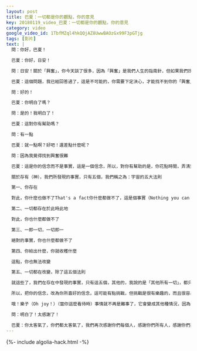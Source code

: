 ```yaml
---
layout: post
title: 巴夏：一切都是你的觀點，你的意見
key: 20180119_video_巴夏：一切都是你的觀點，你的意見
category: video
google_video_id: 1TbfMZql4hkQQjAZ8UwwBAOzGx99F3pGTjg
tags: [影片]
text: |
  問：你好，巴夏！

  巴夏：你好，日安！

  問：日安！關於「興奮」，你今天談了很多，因為「興奮」是我們人生的指南針，但如果我們找不到生命中的「興奮」呢？

  巴夏：這個問題，我已經回答過了，這是不可能的，你需要下定決心，才能找不到你的「興奮」，因為，就像我之前說的，這很簡單，你今天來到這裡，因為這麼做會比做其他事情更讓你興奮，當我們的對話結束後，你可以停下來，盤算一下，然後問自己：我有哪些選擇可選？散散步、讀本書、和朋友吃個午飯、看場電影、寫點東西、畫一幅畫⋯不論你的選擇為何，只要這個選擇比其他選擇多一點點吸引力，多一點點興奮，那你就選這個，並且先做這個，這是你需要做的全部，就這麼簡單，沒什麼好神秘的，這就是為什麼說，做你興奮的事是很簡單的，無需費解，無需多慮，如果你在所有的選擇中，都找不到讓你興奮的事情，那說明你是「全心全意」地忽視讓你興奮的事

  問：好的！

  巴夏：你明白了嗎？

  問：是的！我明白了！

  巴夏：這對你有幫助嗎？

  問：有一點

  巴夏：就一點啊？好吧！還差點什麼呢？

  問：因為我覺得找到興奮很難

  巴夏：這是你的信念而不是事實，這是一個信念，所以，對你有幫助的是，你花點時間，弄清楚為什麼你會認為這個信念是真實的，因為事實上，它不是真實的，這是你可以採取的第一步，來掃清道路，幫助你更容易的認定出你的興奮，就是釋放讓你覺得「做起來很難」的信念系統，因為，沒有一種境況與生俱來就是困難的，沒這回事，只有你的信念，才會讓事情變得「看似困難」，千萬不要認為：從你嘴裡說出來的話，都是事實，那只是你的觀點，只是你的看法

  關於存有（神），我們所發現的事實，只有五個，我們稱之為：宇宙的五大法則

  第一、你存在

  對此，你什麼也做不了That's a fact你什麼都做不了，這是個事實（Nothing you can do about that.Nothing, That's a fact.）

  第二、一切都存在於此時此地

  對此，你也什麼都做不了

  第三、一即一切，一切即一

  絕對的事實，你也什麼都做不了

  第四、你給出什麼，你就收穫什麼

  這點，你也無法改變

  第五、一切都在改變，除了這五個法則

  就這些了，我們在存在中發現的事實，只有這五個，其他的，我說的是「其他所有一切」，都只是一個觀點/意見/看法，所以，當你聽到自己對自己說：啊！這太難了！先停下來（做幾個呼吸），等個一分鐘，（對自己說）「這不是事實，這只是我的觀點，這只是我的信念，我知道，信念是可以改變的」

  所以，把你的信念，改為你所喜好的信念，這可能有點挑戰，但挑戰是很有樂趣的，而且很容易，因為它只是一個挑戰，而且挑戰，就是你來到這裡所要體驗的

  哦！樂子（Oh joy！）（當你這麼看待時）事情就不再是難事了，它會變成其他種情況，因為你重新定義了這個體驗/經歷，明白嗎？

  問：明白了！太感謝了！

  巴夏：你太客氣了，你們都太客氣了，我們再次感謝你們每個人，感謝你們所有人，感謝你們共同創造此次的交流互動，感謝你們的允許，讓我們可以傳遞此次信息，我們，無條件地愛著你們，祝你們今天探索愉快，玩得興奮，日安！
---
```


{%- include algolia-hack.html -%}
